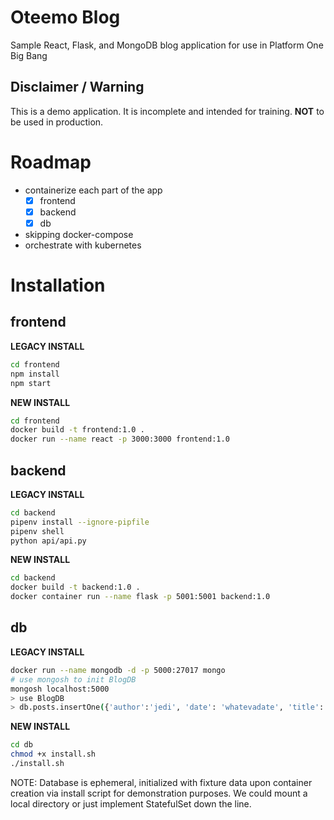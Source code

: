 # Oteemo Blog
Sample React, Flask, and MongoDB blog application for use in Platform One Big Bang

## Disclaimer / Warning

This is a demo application. It is incomplete and intended for training.
**NOT** to be used in production.

# Roadmap
* containerize each part of the app
  - [x] frontend
  - [x] backend
  - [x] db
* skipping docker-compose
* orchestrate with kubernetes

# Installation

## frontend
**LEGACY INSTALL**

```bash
cd frontend
npm install
npm start
```

**NEW INSTALL**

```bash
cd frontend
docker build -t frontend:1.0 .
docker run --name react -p 3000:3000 frontend:1.0
```

## backend
**LEGACY INSTALL**

```bash
cd backend
pipenv install --ignore-pipfile
pipenv shell
python api/api.py
```
**NEW INSTALL**

```bash
cd backend
docker build -t backend:1.0 .
docker container run --name flask -p 5001:5001 backend:1.0
```

## db
**LEGACY INSTALL**
```bash
docker run --name mongodb -d -p 5000:27017 mongo
# use mongosh to init BlogDB
mongosh localhost:5000
> use BlogDB
> db.posts.insertOne({'author':'jedi', 'date': 'whatevadate', 'title':'coolstring', 'posts':'body of msg'})
```

**NEW INSTALL**
```bash
cd db
chmod +x install.sh
./install.sh
```

NOTE: Database is ephemeral, initialized with fixture data upon container
creation via install script for demonstration purposes. We could mount a
local directory or just implement StatefulSet down the line.
